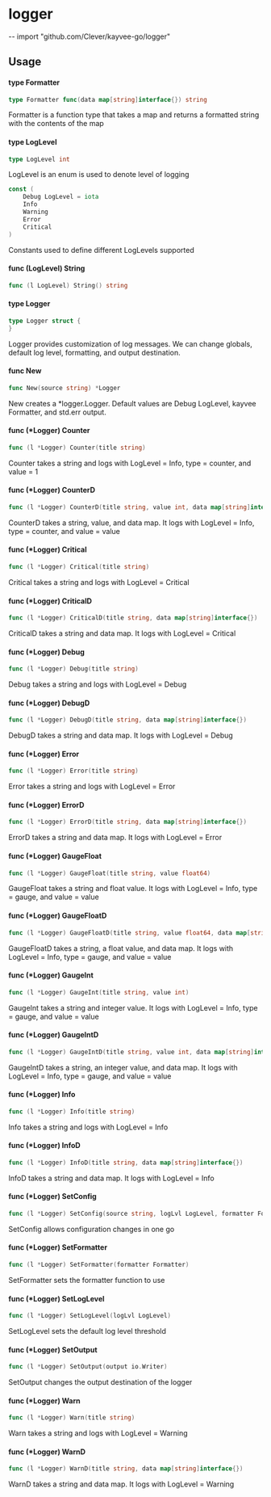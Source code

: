 # logger
--
    import "github.com/Clever/kayvee-go/logger"


## Usage

#### type Formatter

```go
type Formatter func(data map[string]interface{}) string
```

Formatter is a function type that takes a map and returns a formatted string
with the contents of the map

#### type LogLevel

```go
type LogLevel int
```

LogLevel is an enum is used to denote level of logging

```go
const (
	Debug LogLevel = iota
	Info
	Warning
	Error
	Critical
)
```
Constants used to define different LogLevels supported

#### func (LogLevel) String

```go
func (l LogLevel) String() string
```

#### type Logger

```go
type Logger struct {
}
```

Logger provides customization of log messages. We can change globals, default
log level, formatting, and output destination.

#### func  New

```go
func New(source string) *Logger
```
New creates a *logger.Logger. Default values are Debug LogLevel, kayvee
Formatter, and std.err output.

#### func (*Logger) Counter

```go
func (l *Logger) Counter(title string)
```
Counter takes a string and logs with LogLevel = Info, type = counter, and value
= 1

#### func (*Logger) CounterD

```go
func (l *Logger) CounterD(title string, value int, data map[string]interface{})
```
CounterD takes a string, value, and data map. It logs with LogLevel = Info, type
= counter, and value = value

#### func (*Logger) Critical

```go
func (l *Logger) Critical(title string)
```
Critical takes a string and logs with LogLevel = Critical

#### func (*Logger) CriticalD

```go
func (l *Logger) CriticalD(title string, data map[string]interface{})
```
CriticalD takes a string and data map. It logs with LogLevel = Critical

#### func (*Logger) Debug

```go
func (l *Logger) Debug(title string)
```
Debug takes a string and logs with LogLevel = Debug

#### func (*Logger) DebugD

```go
func (l *Logger) DebugD(title string, data map[string]interface{})
```
DebugD takes a string and data map. It logs with LogLevel = Debug

#### func (*Logger) Error

```go
func (l *Logger) Error(title string)
```
Error takes a string and logs with LogLevel = Error

#### func (*Logger) ErrorD

```go
func (l *Logger) ErrorD(title string, data map[string]interface{})
```
ErrorD takes a string and data map. It logs with LogLevel = Error

#### func (*Logger) GaugeFloat

```go
func (l *Logger) GaugeFloat(title string, value float64)
```
GaugeFloat takes a string and float value. It logs with LogLevel = Info, type =
gauge, and value = value

#### func (*Logger) GaugeFloatD

```go
func (l *Logger) GaugeFloatD(title string, value float64, data map[string]interface{})
```
GaugeFloatD takes a string, a float value, and data map. It logs with LogLevel =
Info, type = gauge, and value = value

#### func (*Logger) GaugeInt

```go
func (l *Logger) GaugeInt(title string, value int)
```
GaugeInt takes a string and integer value. It logs with LogLevel = Info, type =
gauge, and value = value

#### func (*Logger) GaugeIntD

```go
func (l *Logger) GaugeIntD(title string, value int, data map[string]interface{})
```
GaugeIntD takes a string, an integer value, and data map. It logs with LogLevel
= Info, type = gauge, and value = value

#### func (*Logger) Info

```go
func (l *Logger) Info(title string)
```
Info takes a string and logs with LogLevel = Info

#### func (*Logger) InfoD

```go
func (l *Logger) InfoD(title string, data map[string]interface{})
```
InfoD takes a string and data map. It logs with LogLevel = Info

#### func (*Logger) SetConfig

```go
func (l *Logger) SetConfig(source string, logLvl LogLevel, formatter Formatter, output io.Writer)
```
SetConfig allows configuration changes in one go

#### func (*Logger) SetFormatter

```go
func (l *Logger) SetFormatter(formatter Formatter)
```
SetFormatter sets the formatter function to use

#### func (*Logger) SetLogLevel

```go
func (l *Logger) SetLogLevel(logLvl LogLevel)
```
SetLogLevel sets the default log level threshold

#### func (*Logger) SetOutput

```go
func (l *Logger) SetOutput(output io.Writer)
```
SetOutput changes the output destination of the logger

#### func (*Logger) Warn

```go
func (l *Logger) Warn(title string)
```
Warn takes a string and logs with LogLevel = Warning

#### func (*Logger) WarnD

```go
func (l *Logger) WarnD(title string, data map[string]interface{})
```
WarnD takes a string and data map. It logs with LogLevel = Warning

